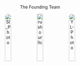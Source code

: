 <p align="center" class="open-sans-fontstyle">The Founding Team</p>
<p align="center">
   <tr>
      <td>
         <img style="border-radius:50%" width="20%" alt="SI_Photo" src="https://github.com/user-attachments/assets/938dcada-663f-48d3-8a12-acf4a028dacb" />
      </td>
      <td>
         <img width="20%" alt="rushourllc" src="https://github.com/user-attachments/assets/75be8f4d-a5b8-456f-b0fe-4b091d6e604e" />   
      </td>
      <td>
        <img style="border-radius:50%" width="20%" alt="YL-Photo" src="https://github.com/user-attachments/assets/300d81a2-ef25-491c-8192-197b25d442de" />
      </td>
   </tr>
</p>



   

  


